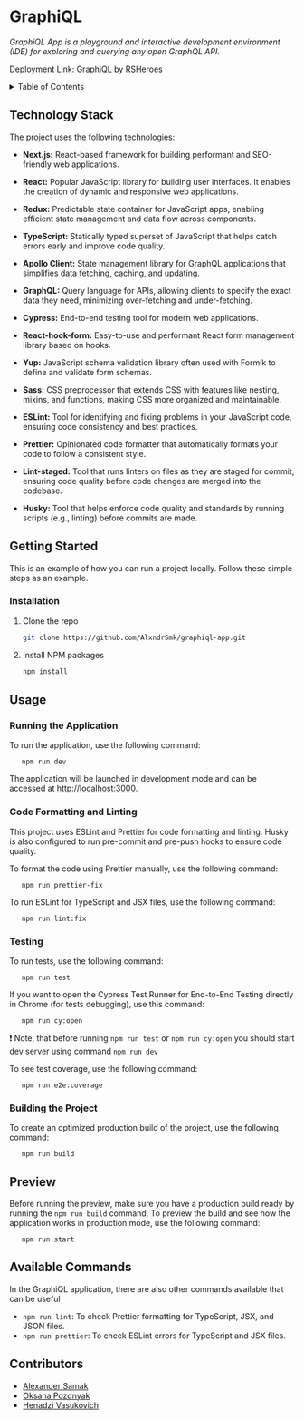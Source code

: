 # GraphiQL

<!-- DESCRIPTION -->

_GraphiQL App is a playground and interactive development environment (IDE) for exploring and querying any open GraphQL API._

Deployment Link: [GraphiQL by RSHeroes](https://rsheroes-graphiql.vercel.app/)

<!-- TABLE OF CONTENTS -->
<details>
  <summary>Table of Contents</summary>
  <ol>
    <li><a href="#technology-stack">Technology Stack</a></li>
    <li><a href="#getting-started">Getting Started</a></li>
    <li><a href="#usage">Usage</a></li>
    <li><a href="#contributors">Contributors</a></li>
  </ol>
</details>

<!-- TECHNOLOGY STACK -->

## Technology Stack

The project uses the following technologies:

- **Next.js:** React-based framework for building performant and SEO-friendly web applications.

- **React:** Popular JavaScript library for building user interfaces. It enables the creation of dynamic and responsive web applications.

- **Redux:** Predictable state container for JavaScript apps, enabling efficient state management and data flow across components.

- **TypeScript:** Statically typed superset of JavaScript that helps catch errors early and improve code quality.

- **Apollo Client:** State management library for GraphQL applications that simplifies data fetching, caching, and updating.

- **GraphQL:** Query language for APIs, allowing clients to specify the exact data they need, minimizing over-fetching and under-fetching.

- **Cypress:** End-to-end testing tool for modern web applications.

- **React-hook-form:** Easy-to-use and performant React form management library based on hooks.

- **Yup:** JavaScript schema validation library often used with Formik to define and validate form schemas.

- **Sass:** CSS preprocessor that extends CSS with features like nesting, mixins, and functions, making CSS more organized and maintainable.

- **ESLint:** Tool for identifying and fixing problems in your JavaScript code, ensuring code consistency and best practices.

- **Prettier:** Opinionated code formatter that automatically formats your code to follow a consistent style.

- **Lint-staged:** Tool that runs linters on files as they are staged for commit, ensuring code quality before code changes are merged into the codebase.

- **Husky:** Tool that helps enforce code quality and standards by running scripts (e.g., linting) before commits are made.

<!-- GETTING STARTED -->

## Getting Started

This is an example of how you can run a project locally. Follow these simple steps as an example.

### Installation

1. Clone the repo
   ```sh
   git clone https://github.com/AlxndrSmk/graphiql-app.git
   ```
2. Install NPM packages
   ```sh
   npm install
   ```

<!-- USAGE EXAMPLES -->

## Usage

### Running the Application

To run the application, use the following command:

```
   npm run dev
```

The application will be launched in development mode and can be accessed at [http://localhost:3000](http://localhost:3000).

### Code Formatting and Linting

This project uses ESLint and Prettier for code formatting and linting. Husky is also configured to run pre-commit and pre-push hooks to ensure code quality.

To format the code using Prettier manually, use the following command:

```
   npm run prettier-fix
```

To run ESLint for TypeScript and JSX files, use the following command:

```
   npm run lint:fix
```

### Testing

To run tests, use the following command:

```
   npm run test
```

If you want to open the Cypress Test Runner for End-to-End Testing directly in Chrome (for tests debugging), use this command:

```
   npm run cy:open
```

:exclamation: Note, that before running ``` npm run test ``` or ```npm run cy:open``` you should start dev server using command ``` npm run dev ```

To see test coverage, use the following command:

```
   npm run e2e:coverage
```

### Building the Project

To create an optimized production build of the project, use the following command:

```
   npm run build
```

## Preview

Before running the preview, make sure you have a production build ready by running the `npm run build` command.
To preview the build and see how the application works in production mode, use the following command:

```
   npm run start
```

## Available Commands

In the GraphiQL application, there are also other commands available that can be useful

- `npm run lint`: To check Prettier formatting for TypeScript, JSX, and JSON files.
- `npm run prettier`: To check ESLint errors for TypeScript and JSX files.

<!-- CONTRIBUTORS -->

## Contributors

- [Alexander Samak](https://github.com/alxndrsmk)
- [Oksana Pozdnyak](https://github.com/pozdnyakoks)
- [Henadzi Vasukovich](https://github.com/BrBrov)

